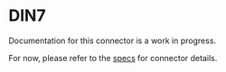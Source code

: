 # DIN7
Documentation for this connector is a work in progress.

For now, please refer to the [specs](specs.yaml) for connector details.
